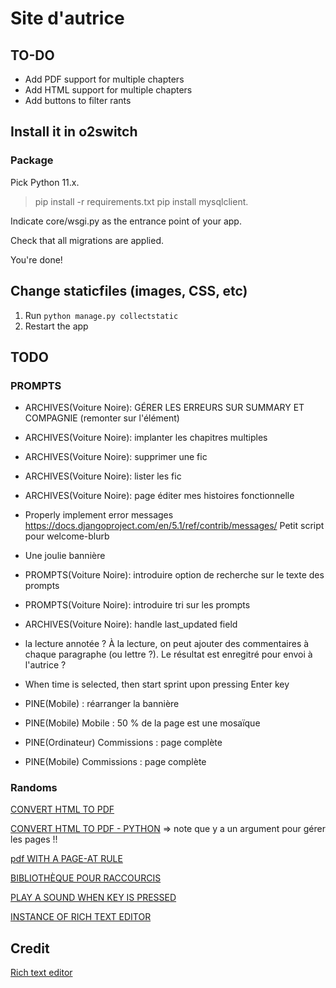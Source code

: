 # Site d'autrice

## TO-DO
-  Add PDF support for multiple chapters
-  Add HTML support for multiple chapters
-  Add buttons to filter rants

## Install it in o2switch
### Package

Pick Python 11.x.

> pip install -r requirements.txt
> pip install mysqlclient.

Indicate core/wsgi.py as the entrance point of your app.

Check that all migrations are applied.

You're done!

## Change staticfiles (images, CSS, etc)
1. Run `python manage.py collectstatic`
2. Restart the app

## TODO
### PROMPTS
- ARCHIVES(Voiture Noire): GÉRER LES ERREURS SUR SUMMARY ET COMPAGNIE (remonter sur l'élément)
- ARCHIVES(Voiture Noire): implanter les chapitres multiples
- ARCHIVES(Voiture Noire): supprimer une fic
- ARCHIVES(Voiture Noire): lister les fic
- ARCHIVES(Voiture Noire): page éditer mes histoires fonctionnelle

- Properly implement error messages https://docs.djangoproject.com/en/5.1/ref/contrib/messages/
  Petit script pour welcome-blurb
- Une joulie bannière
- PROMPTS(Voiture Noire): introduire option de recherche sur le texte des prompts
- PROMPTS(Voiture Noire): introduire tri sur les prompts
- ARCHIVES(Voiture Noire): handle last_updated field
- la lecture annotée ? À la lecture, on peut ajouter des commentaires à chaque paragraphe (ou lettre ?). Le résultat est enregitré pour envoi à l'autrice ? 

- When time is selected, then start sprint upon pressing Enter key
- PINE(Mobile) : réarranger la bannière
- PINE(Mobile) Mobile : 50 % de la page est une mosaïque
- PINE(Ordinateur) Commissions : page complète
- PINE(Mobile) Commissions : page complète

### Randoms
[CONVERT HTML TO PDF](https://doc.courtbouillon.org/weasyprint/stable/)

[CONVERT HTML TO PDF - PYTHON](https://doc.courtbouillon.org/weasyprint/stable/first_steps.html#python-library) => note que y a un argument pour gérer les pages !!

[pdf WITH A PAGE-AT RULE](https://developer.mozilla.org/en-US/docs/Web/CSS/@page)

[BIBLIOTHÈQUE POUR RACCOURCIS](https://www.npmjs.com/package/hotkeys-js)

[PLAY A SOUND WHEN KEY IS PRESSED](https://stackoverflow.com/questions/12578379/play-a-sound-when-a-key-is-pressed)

[INSTANCE OF RICH TEXT EDITOR](https://codingtorque.com/rich-text-editor-using-javascript/)

## Credit
[Rich text editor](https://codepen.io/BibekOli/pen/abRgbVW)

